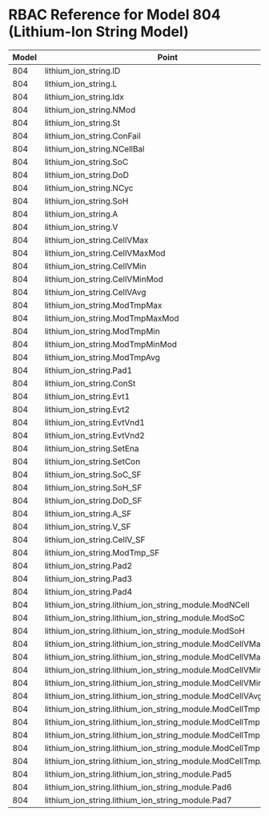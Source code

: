 # RBAC Reference for Model 804 (Lithium-Ion String Model)

| Model | Point | ReadOnlySunSpec | GridServiceSunSpec | NetworkAdministratorSunSpec | SuperAdministratorSpec | 
|-------|-------|------------------|---------------------|------------------|--------------------|
| 804 | lithium_ion_string.ID | R | R | R | R |
| 804 | lithium_ion_string.L | R | R | R | R |
| 804 | lithium_ion_string.Idx | R | R | R | R |
| 804 | lithium_ion_string.NMod | R | R | R | R |
| 804 | lithium_ion_string.St | R | R | R | R |
| 804 | lithium_ion_string.ConFail | R | R | R | R |
| 804 | lithium_ion_string.NCellBal | R | R | R | R |
| 804 | lithium_ion_string.SoC | R | R | R | R |
| 804 | lithium_ion_string.DoD | R | R | R | R |
| 804 | lithium_ion_string.NCyc | R | R | R | R |
| 804 | lithium_ion_string.SoH | R | R | R | R |
| 804 | lithium_ion_string.A | R | R | R | R |
| 804 | lithium_ion_string.V | R | R | R | R |
| 804 | lithium_ion_string.CellVMax | R | R | R | R |
| 804 | lithium_ion_string.CellVMaxMod | R | R | R | R |
| 804 | lithium_ion_string.CellVMin | R | R | R | R |
| 804 | lithium_ion_string.CellVMinMod | R | R | R | R |
| 804 | lithium_ion_string.CellVAvg | R | R | R | R |
| 804 | lithium_ion_string.ModTmpMax | R | R | R | R |
| 804 | lithium_ion_string.ModTmpMaxMod | R | R | R | R |
| 804 | lithium_ion_string.ModTmpMin | R | R | R | R |
| 804 | lithium_ion_string.ModTmpMinMod | R | R | R | R |
| 804 | lithium_ion_string.ModTmpAvg | R | R | R | R |
| 804 | lithium_ion_string.Pad1 | R | R | R | R |
| 804 | lithium_ion_string.ConSt | R | R | R | R |
| 804 | lithium_ion_string.Evt1 | R | R | R | R |
| 804 | lithium_ion_string.Evt2 | R | R | R | R |
| 804 | lithium_ion_string.EvtVnd1 | R | R | R | R |
| 804 | lithium_ion_string.EvtVnd2 | R | R | R | R |
| 804 | lithium_ion_string.SetEna | RW | RW | RW | RW |
| 804 | lithium_ion_string.SetCon | RW | RW | RW | RW |
| 804 | lithium_ion_string.SoC_SF | R | R | R | R |
| 804 | lithium_ion_string.SoH_SF | R | R | R | R |
| 804 | lithium_ion_string.DoD_SF | R | R | R | R |
| 804 | lithium_ion_string.A_SF | R | R | R | R |
| 804 | lithium_ion_string.V_SF | R | R | R | R |
| 804 | lithium_ion_string.CellV_SF | R | R | R | R |
| 804 | lithium_ion_string.ModTmp_SF | R | R | R | R |
| 804 | lithium_ion_string.Pad2 | R | R | R | R |
| 804 | lithium_ion_string.Pad3 | R | R | R | R |
| 804 | lithium_ion_string.Pad4 | R | R | R | R |
| 804 | lithium_ion_string.lithium_ion_string_module.ModNCell | R | R | R | R |
| 804 | lithium_ion_string.lithium_ion_string_module.ModSoC | R | R | R | R |
| 804 | lithium_ion_string.lithium_ion_string_module.ModSoH | R | R | R | R |
| 804 | lithium_ion_string.lithium_ion_string_module.ModCellVMax | R | R | R | R |
| 804 | lithium_ion_string.lithium_ion_string_module.ModCellVMaxCell | R | R | R | R |
| 804 | lithium_ion_string.lithium_ion_string_module.ModCellVMin | R | R | R | R |
| 804 | lithium_ion_string.lithium_ion_string_module.ModCellVMinCell | R | R | R | R |
| 804 | lithium_ion_string.lithium_ion_string_module.ModCellVAvg | R | R | R | R |
| 804 | lithium_ion_string.lithium_ion_string_module.ModCellTmpMax | R | R | R | R |
| 804 | lithium_ion_string.lithium_ion_string_module.ModCellTmpMaxCell | R | R | R | R |
| 804 | lithium_ion_string.lithium_ion_string_module.ModCellTmpMin | R | R | R | R |
| 804 | lithium_ion_string.lithium_ion_string_module.ModCellTmpMinCell | R | R | R | R |
| 804 | lithium_ion_string.lithium_ion_string_module.ModCellTmpAvg | R | R | R | R |
| 804 | lithium_ion_string.lithium_ion_string_module.Pad5 | R | R | R | R |
| 804 | lithium_ion_string.lithium_ion_string_module.Pad6 | R | R | R | R |
| 804 | lithium_ion_string.lithium_ion_string_module.Pad7 | R | R | R | R |
